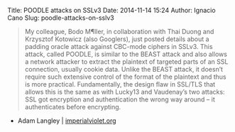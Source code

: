 Title: POODLE attacks on SSLv3
Date: 2014-11-14 15:24
Author: Ignacio Cano
Slug: poodle-attacks-on-sslv3

> My colleague, Bodo M¶ller, in collaboration with Thai Duong and
> Krzysztof Kotowicz (also Googlers), just posted details about a
> padding oracle attack against CBC-mode ciphers in SSLv3. This attack,
> called POODLE, is similar to the BEAST attack and also allows a
> network attacker to extract the plaintext of targeted parts of an SSL
> connection, usually cookie data. Unlike the BEAST attack, it doesn’t
> require such extensive control of the format of the plaintext and thus
> is more practical. Fundamentally, the design flaw in SSL/TLS that
> allows this is the same as with Lucky13 and Vaudenay’s two attacks:
> SSL got encryption and authentication the wrong way around – it
> authenticates before encrypting.

- Adam Langley | [imperialviolet.org][]

  [imperialviolet.org]: https://www.imperialviolet.org/2014/10/14/poodle.html
    "POODLE attacks on SSLv3"
